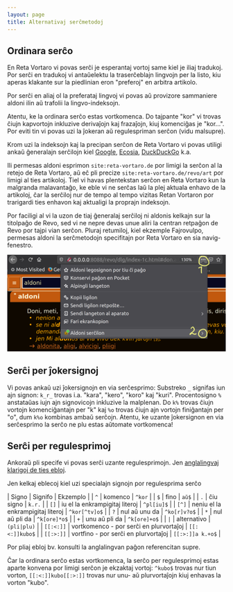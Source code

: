 ```yaml
---
layout: page
title: Alternativaj serĉmetodoj
---
```


## Ordinara serĉo

En Reta Vortaro vi povas serĉi je esperantaj vortoj same kiel je iliaj tradukoj. Por serĉi en tradukoj vi antaŭelektu la traserĉeblajn lingvojn per la listo, kiu aperas klakante sur la piedlinian eron "preferoj" en arbitra artikolo.

Por serĉi en aliaj ol la preferataj lingvoj vi povas aŭ provizore sammaniere aldoni ilin aŭ trafolii la lingvo-indeksojn.

Atentu, ke la ordinara serĉo estas vortkomenca. Do tajpante "kor" vi trovas ĉiujn kapvortojn inkluzive derivaĵojn kaj frazaĵojn, kiuj komenciĝas je "kor...". Por eviti tin vi povas uzi la ĵokeran aŭ regulespriman serĉon (vidu malsupre).

Krom uzi la indeksojn kaj la precipan serĉon de Reta Vortaro vi povas utiligi ankaŭ ĝeneralajn serĉilojn kiel
[Google](https://google.com?q=hipocikloido+site:reta-vortaro.de&hl=eo), 
[Ecosia](https://ecosia.org/search?q=hipocikloido+site:reta-vortaro.de), 
[DuckDuckGo](https://duckduckgo.com/?q=hipocikloido+site:reta-vortaro.de) k.a.

Ili permesas aldoni esprimon `site:reta-vortaro.de` por limigi la serĉon al la retejo de Reta Vortaro, aŭ eĉ pli precize `site:reta-vortaro.de/revo/art` por limigi al ties artikoloj. Tiel vi havas plentekstan serĉon en Reta Vortaro kun la 
malgranda malavantaĝo, ke eble vi ne serĉas laŭ la plej aktuala enhavo de la artikoloj, ĉar la serĉiloj nur de tempo al tempo vizitas Retan Vortaron por trarigardi ties enhavon kaj aktualigi la proprajn indeksojn.

Por faciligi al vi la uzon de tiaj ĝeneralaj serĉiloj ni aldonis kelkajn sur la titolpaĝo de Revo, sed vi ne nepre devas unue aliri la centran retpaĝon de Revo por tajpi vian serĉon. Pluraj retumiloj, kiel ekzemple Fajrovulpo, permesas aldoni la serĉmetodojn specifitajn por Reta Vortaro en sia navig-fenestro.

![Aldoni Serĉilon por Revo en Fajrovulpo](../assets/img/aldoni_revo_serchon.png)

## Serĉi per ĵokersignoj

Vi povas ankaŭ uzi ĵokersignojn en via serĉesprimo: Substreko `_` signifas iun ajn signon: `k_r_` trovas i.a. "kara", "kero", "koro" kaj "kuri". Procentosigno `%` anstataŭas iujn ajn signovicojn inkluzive la malplenan. Do `k%` trovas ĉiujn vortojn komenciĝantajn per "k" kaj `%o` trovas ĉiujn ajn vortojn finiĝantajn per "o", dum `k%o` kombinas ambaŭ serĉojn. Atentu, ke uzante ĵokersignon en via serĉesprimo la serĉo ne plu estas aŭtomate vortkomenca!

<!-- https://dev.mysql.com/doc/refman/5.7/en/pattern-matching.html -->

## Serĉi per regulesprimoj

Ankoraŭ pli specife vi povas serĉi uzante regulesprimojn. Jen [anglalingvaj klarigoj de ties ebloj](https://dev.mysql.com/doc/refman/5.7/en/regexp.html#operator_regexp).

Jen kelkaj eblecoj kiel uzi specialajn signojn por regulesprima serĉo

| Signo | Signifo | Ekzemplo |
| `^` | komenco | `^kor` |
| `$` | fino | `aŭ$` |
| `.` | ĉiu signo | `k.r.` |
| `[]` | iu el la enkrampigitaj literoj | `^pl[iu]$` |
| `[^]` | neniu el la enkrampigitaj literoj | `^kor[^tv]o$` |
| `?` | nul aŭ unu da | `^ko[r]v?o$` |
| `*` | nul aŭ pli da | `^k[ore]*o$` |
| `+` | unu aŭ pli da | `^k[ore]+o$` |
| `|` | alternativo | `(pli|plu)` |
| `[[:<:]]` | vortkomenco - por serĉi en plurvortaĵoj | `[[:<:]]kubo$` |
| `[[:>:]]` | vortfino - por serĉi en plurvortaĵoj | `[[:>:]]a k.+o$` |

Por pliaj ebloj bv. konsulti la anglalingvan paĝon referencitan supre.

Ĉar la ordinara serĉo estas vortkomenca, la serĉo per regulesprimoj estas aparte konvena por limigi serĉon je ekzaktaj vortoj:
`^kubo$` trovas nur tiun vorton, `[[:<:]]kubo[[:>:]]` trovas nur unu- aŭ plurvortaĵojn kiuj enhavas la vorton "kubo".
